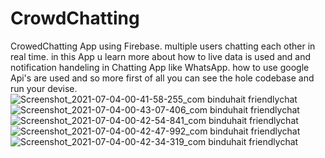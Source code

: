 # CrowdChatting
CrowedChatting App using Firebase. multiple users chatting each other in real time.
in this App u learn more about how to live data is used and and notification handeling in Chatting App like WhatsApp.
how to use google Api's are used and so more 
first of all you can see the hole codebase and run your devise.
![Screenshot_2021-07-04-00-41-58-255_com binduhait friendlychat](https://user-images.githubusercontent.com/72141546/124434777-e6f8e600-dd91-11eb-9d08-9bd286acfa15.jpg)
![Screenshot_2021-07-04-00-43-07-406_com binduhait friendlychat](https://user-images.githubusercontent.com/72141546/124434769-e4968c00-dd91-11eb-805a-91a196321d81.jpg)
![Screenshot_2021-07-04-00-42-54-841_com binduhait friendlychat](https://user-images.githubusercontent.com/72141546/124434757-e1030500-dd91-11eb-8891-b2e2c3a58617.jpg)
![Screenshot_2021-07-04-00-42-47-992_com binduhait friendlychat](https://user-images.githubusercontent.com/72141546/124434737-db0d2400-dd91-11eb-9d46-4a422503f539.jpg)
![Screenshot_2021-07-04-00-42-34-319_com binduhait friendlychat](https://user-images.githubusercontent.com/72141546/124434743-de081480-dd91-11eb-8c50-c212a386f582.jpg)


